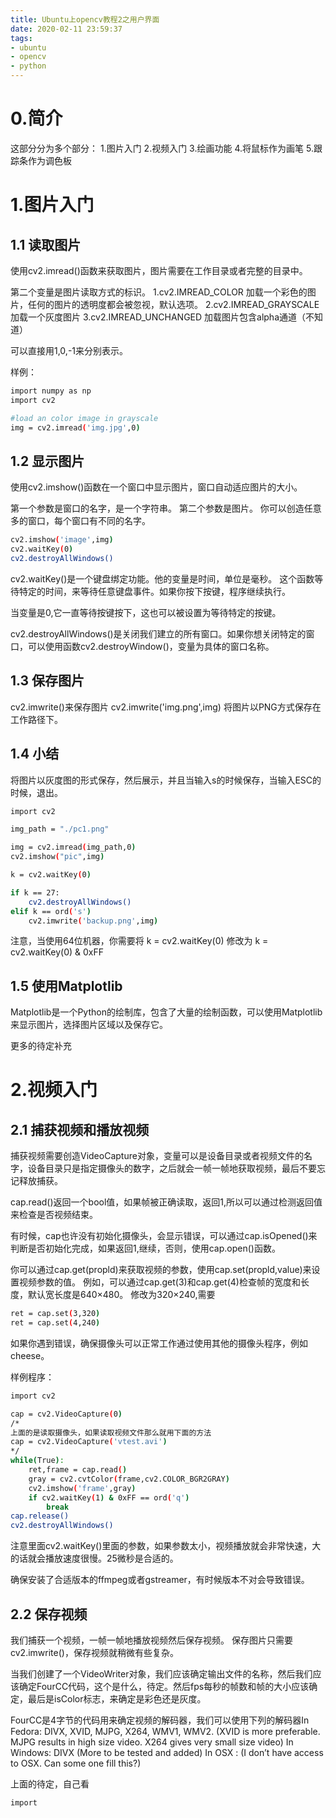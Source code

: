 ```yaml
---
title: Ubuntu上opencv教程2之用户界面
date: 2020-02-11 23:59:37
tags:
- ubuntu
- opencv
- python
---
```

# 0.简介
这部分分为多个部分：
1.图片入门
2.视频入门
3.绘画功能
4.将鼠标作为画笔
5.跟踪条作为调色板

# 1.图片入门

## 1.1 读取图片
使用cv2.imread()函数来获取图片，图片需要在工作目录或者完整的目录中。

第二个变量是图片读取方式的标识。
1.cv2.IMREAD_COLOR
加载一个彩色的图片，任何的图片的透明度都会被忽视，默认选项。
2.cv2.IMREAD_GRAYSCALE
加载一个灰度图片
3.cv2.IMREAD_UNCHANGED
加载图片包含alpha通道（不知道）

可以直接用1,0,-1来分别表示。

样例：
```bash
import numpy as np
import cv2

#load an color image in grayscale
img = cv2.imread('img.jpg',0)
```

## 1.2 显示图片
使用cv2.imshow()函数在一个窗口中显示图片，窗口自动适应图片的大小。

第一个参数是窗口的名字，是一个字符串。
第二个参数是图片。
你可以创造任意多的窗口，每个窗口有不同的名字。

```bash
cv2.imshow('image',img)
cv2.waitKey(0)
cv2.destroyAllWindows()
```
cv2.waitKey()是一个键盘绑定功能。他的变量是时间，单位是毫秒。
这个函数等待特定的时间，来等待任意键盘事件。如果你按下按键，程序继续执行。

当变量是0,它一直等待按键按下，这也可以被设置为等待特定的按键。

cv2.destroyAllWindows()是关闭我们建立的所有窗口。如果你想关闭特定的窗口，可以使用函数cv2.destroyWindow()，变量为具体的窗口名称。

## 1.3 保存图片
cv2.imwrite()来保存图片
cv2.imwrite('img.png',img)
将图片以PNG方式保存在工作路径下。

## 1.4 小结
将图片以灰度图的形式保存，然后展示，并且当输入s的时候保存，当输入ESC的时候，退出。

```bash
import cv2

img_path = "./pc1.png"

img = cv2.imread(img_path,0)
cv2.imshow("pic",img)

k = cv2.waitKey(0)

if k == 27:
    cv2.destroyAllWindows()
elif k == ord('s')
    cv2.imwrite('backup.png',img)

```
注意，当使用64位机器，你需要将
k = cv2.waitKey(0)
修改为
k = cv2.waitKey(0) & 0xFF

## 1.5 使用Matplotlib
Matplotlib是一个Python的绘制库，包含了大量的绘制函数，可以使用Matplotlib来显示图片，选择图片区域以及保存它。

更多的待定补充

# 2.视频入门

## 2.1 捕获视频和播放视频
捕获视频需要创造VideoCapture对象，变量可以是设备目录或者视频文件的名字，设备目录只是指定摄像头的数字，之后就会一帧一帧地获取视频，最后不要忘记释放捕获。

cap.read()返回一个bool值，如果帧被正确读取，返回1,所以可以通过检测返回值来检查是否视频结束。

有时候，cap也许没有初始化摄像头，会显示错误，可以通过cap.isOpened()来判断是否初始化完成，如果返回1,继续，否则，使用cap.open()函数。

你可以通过cap.get(propld)来获取视频的参数，使用cap.set(propld,value)来设置视频参数的值。
例如，可以通过cap.get(3)和cap.get(4)检查帧的宽度和长度，默认宽长度是640×480。
修改为320×240,需要
```bash
ret = cap.set(3,320)
ret = cap.set(4,240)
```
如果你遇到错误，确保摄像头可以正常工作通过使用其他的摄像头程序，例如cheese。

样例程序：
```bash
import cv2

cap = cv2.VideoCapture(0)
/*
上面的是读取摄像头，如果读取视频文件那么就用下面的方法
cap = cv2.VideoCapture('vtest.avi')
*/
while(True):
    ret,frame = cap.read()
    gray = cv2.cvtColor(frame,cv2.COLOR_BGR2GRAY)
    cv2.imshow('frame',gray)
    if cv2.waitKey(1) & 0xFF == ord('q')
        break
cap.release()
cv2.destroyAllWindows()
```
注意里面cv2.waitKey()里面的参数，如果参数太小，视频播放就会非常快速，大的话就会播放速度很慢。25微秒是合适的。

确保安装了合适版本的ffmpeg或者gstreamer，有时候版本不对会导致错误。

## 2.2 保存视频

我们捕获一个视频，一帧一帧地播放视频然后保存视频。
保存图片只需要cv2.imwrite()，保存视频就稍微有些复杂。

当我们创建了一个VideoWriter对象，我们应该确定输出文件的名称，然后我们应该确定FourCC代码，这个是什么，待定。然后fps每秒的帧数和帧的大小应该确定，最后是isColor标志，来确定是彩色还是灰度。

FourCC是4字节的代码用来确定视频的解码器，我们可以使用下列的解码器In Fedora: DIVX, XVID, MJPG, X264, WMV1, WMV2. (XVID is more preferable. MJPG results in high size video. X264 gives very small size video)
In Windows: DIVX (More to be tested and added)
In OSX : (I don’t have access to OSX. Can some one fill this?)

上面的待定，自己看


```bash
import

```

